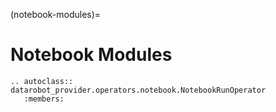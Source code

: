 (notebook-modules)=

# Notebook Modules

```{eval-rst}
.. autoclass:: datarobot_provider.operators.notebook.NotebookRunOperator
   :members:
```
